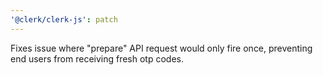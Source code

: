 ```yaml
---
'@clerk/clerk-js': patch
---
```


Fixes issue where "prepare" API request would only fire once, preventing end users from receiving fresh otp codes.
